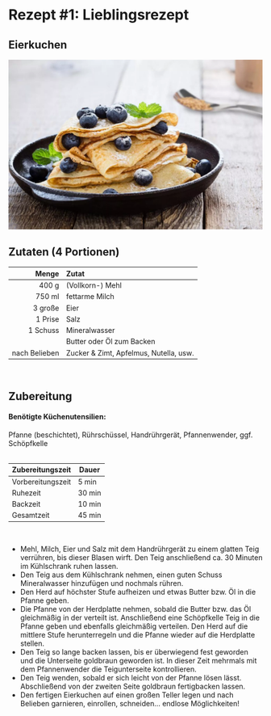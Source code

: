# Rezept #1: Lieblingsrezept

## Eierkuchen

![Ein sehr ästhetisches Eierkuchenbild](eierkuchen.png)

## Zutaten (4 Portionen)

| Menge | Zutat |
|-:|:-|
| 400 g | (Vollkorn-) Mehl |
| 750 ml | fettarme Milch |
| 3 große | Eier |
| 1 Prise | Salz |
| 1 Schuss | Mineralwasser |
| | Butter oder Öl zum Backen |
| nach Belieben | Zucker & Zimt, Apfelmus, Nutella, usw.
<br>

## Zubereitung

#### Benötigte Küchenutensilien:
Pfanne (beschichtet), Rührschüssel, Handrührgerät, Pfannenwender, ggf. Schöpfkelle
<br>
<br>

| Zubereitungszeit | Dauer |
|-|-|
| Vorbereitungszeit | 5 min |
| Ruhezeit | 30 min |
| Backzeit | 10 min |
| Gesamtzeit | 45 min |
<br>

- Mehl, Milch, Eier und Salz mit dem Handrührgerät zu einem glatten Teig verrühren, bis dieser Blasen wirft. Den Teig anschließend ca. 30 Minuten im Kühlschrank ruhen lassen.
- Den Teig aus dem Kühlschrank nehmen, einen guten Schuss Mineralwasser hinzufügen und nochmals rühren.
- Den Herd auf höchster Stufe aufheizen und etwas Butter bzw. Öl in die Pfanne geben.
- Die Pfanne von der Herdplatte nehmen, sobald die Butter bzw. das Öl gleichmäßig in der verteilt ist. Anschließend eine Schöpfkelle Teig in die Pfanne geben und ebenfalls gleichmäßig verteilen. Den Herd auf die mittlere Stufe herunterregeln und die Pfanne wieder auf die Herdplatte stellen.
- Den Teig so lange backen lassen, bis er überwiegend fest geworden und die Unterseite goldbraun geworden ist. In dieser Zeit mehrmals mit dem Pfannenwender die Teigunterseite kontrollieren.
- Den Teig wenden, sobald er sich leicht von der Pfanne lösen lässt. Abschließend von der zweiten Seite goldbraun fertigbacken lassen.
- Den fertigen Eierkuchen auf einen großen Teller legen und nach Belieben garnieren, einrollen, schneiden... endlose Möglichkeiten!